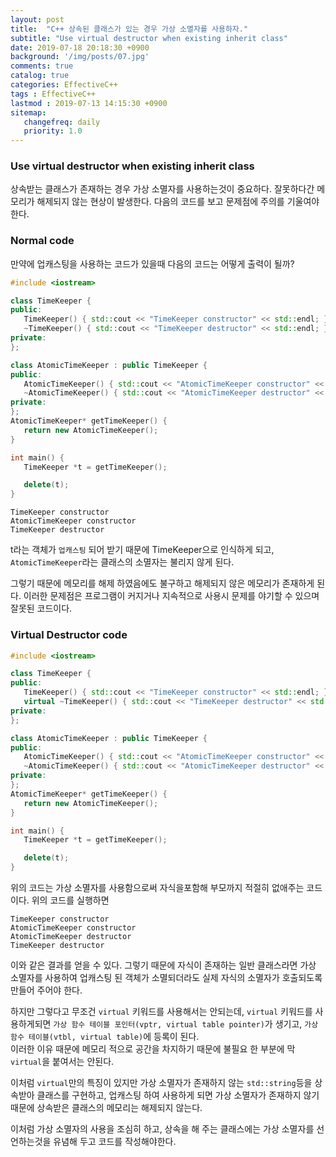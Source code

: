 ```yaml
---
layout: post
title:  "C++ 상속된 클래스가 있는 경우 가상 소멸자를 사용하자."
subtitle: "Use virtual destructor when existing inherit class"
date: 2019-07-18 20:18:30 +0900
background: '/img/posts/07.jpg'
comments: true
catalog: true
categories: EffectiveC++
tags : EffectiveC++
lastmod : 2019-07-13 14:15:30 +0900
sitemap:
   changefreq: daily
   priority: 1.0
---
```


### Use virtual destructor when existing inherit class

상속받는 클래스가 존재하는 경우 가상 소멸자를 사용하는것이 중요하다. 잘못하다간 메모리가 해제되지 않는 현상이 발생한다. 다음의 코드를 보고 문제점에 주의를 기울여야한다.

### Normal code

만약에 업캐스팅을 사용하는 코드가 있을때 다음의 코드는 어떻게 출력이 될까?

```cpp
#include <iostream>

class TimeKeeper {
public:
   TimeKeeper() { std::cout << "TimeKeeper constructor" << std::endl; };
   ~TimeKeeper() { std::cout << "TimeKeeper destructor" << std::endl; };
private:
};

class AtomicTimeKeeper : public TimeKeeper {
public:
   AtomicTimeKeeper() { std::cout << "AtomicTimeKeeper constructor" << std::endl; };
   ~AtomicTimeKeeper() { std::cout << "AtomicTimeKeeper destructor" << std::endl; };
private:
};
AtomicTimeKeeper* getTimeKeeper() {
   return new AtomicTimeKeeper();
}

int main() {
   TimeKeeper *t = getTimeKeeper();

   delete(t);
}
```

```text
TimeKeeper constructor
AtomicTimeKeeper constructor
TimeKeeper destructor
```

t라는 객체가 `업캐스팅` 되어 받기 때문에 TimeKeeper으로 인식하게 되고, `AtomicTimeKeeper`라는 클래스의 소멸자는 불리지 않게 된다.

그렇기 때문에 메모리를 해제 하였음에도 불구하고 해제되지 않은 메모리가 존재하게 된다. 이러한 문제점은 프로그램이 커지거나 지속적으로 사용시 문제를 야기할 수 있으며 잘못된 코드이다.

### Virtual Destructor code

```cpp
#include <iostream>

class TimeKeeper {
public:
   TimeKeeper() { std::cout << "TimeKeeper constructor" << std::endl; };
   virtual ~TimeKeeper() { std::cout << "TimeKeeper destructor" << std::endl; };
private:
};

class AtomicTimeKeeper : public TimeKeeper {
public:
   AtomicTimeKeeper() { std::cout << "AtomicTimeKeeper constructor" << std::endl; };
   ~AtomicTimeKeeper() { std::cout << "AtomicTimeKeeper destructor" << std::endl; };
private:
};
AtomicTimeKeeper* getTimeKeeper() {
   return new AtomicTimeKeeper();
}

int main() {
   TimeKeeper *t = getTimeKeeper();

   delete(t);
}
```

위의 코드는  가상 소멸자를 사용함으로써 자식을포함해 부모까지 적절히 없애주는 코드이다.
위의 코드를 실행하면

```text
TimeKeeper constructor
AtomicTimeKeeper constructor
AtomicTimeKeeper destructor
TimeKeeper destructor
```

이와 같은 결과를 얻을 수 있다. 그렇기 때문에 자식이 존재하는 일반 클래스라면 가상 소멸자를 사용하여 업캐스팅 된 객체가 소멸되더라도 실제 자식의 소멸자가 호출되도록 만들어 주어야 한다.

하지만 그렇다고 무조건 `virtual` 키워드를 사용해서는 안되는데, `virtual` 키워드를 사용하게되면 `가상 함수 테이블 포인터(vptr, virtual table pointer)`가 생기고, `가상 함수 테이블(vtbl, virtual table)`에 등록이 된다.  
이러한 이유 때문에 메모리 적으로 공간을 차지하기 때문에 불필요 한 부분에 막 `virtual`을 붙여서는 안된다.

이처럼 `virtual`만의 특징이 있지만 가상 소멸자가 존재하지 않는 `std::string`등을 상속받아 클래스를 구현하고, 업캐스팅 하여 사용하게 되면 가상 소멸자가 존재하지 않기 때문에 상속받은 클래스의 메모리는 해제되지 않는다.

이처럼 가상 소멸자의 사용을 조심히 하고, 상속을 해 주는 클래스에는 가상 소멸자를 선언하는것을 유념해 두고 코드를 작성해야한다.
